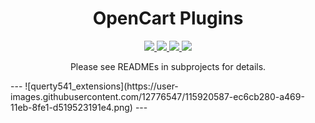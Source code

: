 <h1 align="center">OpenCart Plugins</h1>

<p align="center">
  <a href="./LICENSE">
    <img src="https://img.shields.io/badge/License-MIT-blue.svg" />
  </a>
  <a href="https://github.com/overvis/opencart-plugins/stargazers">
    <img src="https://img.shields.io/github/stars/overvis/opencart-plugins.svg" />
  </a>
  <a href="https://github.com/overvis/opencart-plugins/network/members">
    <img src="https://img.shields.io/github/forks/overvis/opencart-plugins.svg" />
  </a>
  <a href="https://github.com/overvis/opencart-plugins/issues">
    <img src="https://img.shields.io/github/issues/overvis/opencart-plugins.svg" />
  </a>
</p>

<p align="center">Please see READMEs in subprojects for details.</p>
---
![querty541_extensions](https://user-images.githubusercontent.com/12776547/115920587-ec6cb280-a469-11eb-8fe1-d519523191e4.png)
---
